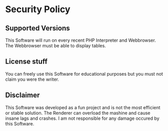 # Security Policy

## Supported Versions

This Software will run on every recent PHP Interpreter and Webbrowser.
The Webbrowser must be able to display tables.

## License stuff
You can freely use this Software for educational purposes but you must not claim you were the writer.

## Disclaimer
This Software was developed as a fun project and is not the most efficient or stable solution.
The Renderer can overload the mashine and cause insane lags and crashes.
I am not responsible for any damage occured by this Software.
